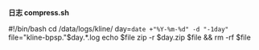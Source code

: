 **日志 compress.sh**

#!/bin/bash
cd /data/logs/kline/
day=`date +"%Y-%m-%d" -d "-1day"`
file="kline-bpsp."$day.*.log
echo $file
zip -r $day.zip $file && rm -rf $file

